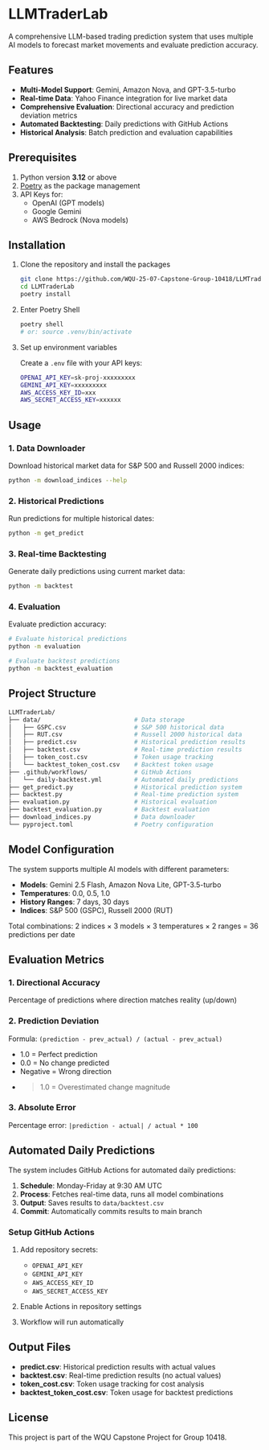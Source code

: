 # LLMTraderLab

A comprehensive LLM-based trading prediction system that uses multiple AI models to forecast market movements and evaluate prediction accuracy.

## Features

- **Multi-Model Support**: Gemini, Amazon Nova, and GPT-3.5-turbo
- **Real-time Data**: Yahoo Finance integration for live market data
- **Comprehensive Evaluation**: Directional accuracy and prediction deviation metrics
- **Automated Backtesting**: Daily predictions with GitHub Actions
- **Historical Analysis**: Batch prediction and evaluation capabilities

## Prerequisites

1. Python version **3.12** or above
2. [Poetry](https://python-poetry.org/) as the package management
3. API Keys for:
   - OpenAI (GPT models)
   - Google Gemini
   - AWS Bedrock (Nova models)

## Installation

1. Clone the repository and install the packages

    ```bash
    git clone https://github.com/WQU-25-07-Capstone-Group-10418/LLMTraderLab.git
    cd LLMTraderLab
    poetry install
    ```

2. Enter Poetry Shell

    ```bash
    poetry shell
    # or: source .venv/bin/activate
    ```

3. Set up environment variables

    Create a `.env` file with your API keys:

    ```bash
    OPENAI_API_KEY=sk-proj-xxxxxxxxx
    GEMINI_API_KEY=xxxxxxxxx
    AWS_ACCESS_KEY_ID=xxx
    AWS_SECRET_ACCESS_KEY=xxxxxx
    ```

## Usage

### 1. Data Downloader

Download historical market data for S&P 500 and Russell 2000 indices:

```bash
python -m download_indices --help
```

### 2. Historical Predictions

Run predictions for multiple historical dates:

```bash
python -m get_predict
```

### 3. Real-time Backtesting

Generate daily predictions using current market data:

```bash
python -m backtest
```

### 4. Evaluation

Evaluate prediction accuracy:

```bash
# Evaluate historical predictions
python -m evaluation

# Evaluate backtest predictions
python -m backtest_evaluation
```

## Project Structure

```bash
LLMTraderLab/
├── data/                          # Data storage
│   ├── GSPC.csv                   # S&P 500 historical data
│   ├── RUT.csv                    # Russell 2000 historical data
│   ├── predict.csv                # Historical prediction results
│   ├── backtest.csv               # Real-time prediction results
│   ├── token_cost.csv             # Token usage tracking
│   └── backtest_token_cost.csv    # Backtest token usage
├── .github/workflows/             # GitHub Actions
│   └── daily-backtest.yml         # Automated daily predictions
├── get_predict.py                 # Historical prediction system
├── backtest.py                    # Real-time prediction system
├── evaluation.py                  # Historical evaluation
├── backtest_evaluation.py         # Backtest evaluation
├── download_indices.py            # Data downloader
└── pyproject.toml                 # Poetry configuration
```

## Model Configuration

The system supports multiple AI models with different parameters:

- **Models**: Gemini 2.5 Flash, Amazon Nova Lite, GPT-3.5-turbo
- **Temperatures**: 0.0, 0.5, 1.0
- **History Ranges**: 7 days, 30 days
- **Indices**: S&P 500 (GSPC), Russell 2000 (RUT)

Total combinations: 2 indices × 3 models × 3 temperatures × 2 ranges = 36 predictions per date

## Evaluation Metrics

### 1. Directional Accuracy

Percentage of predictions where direction matches reality (up/down)

### 2. Prediction Deviation

Formula: `(prediction - prev_actual) / (actual - prev_actual)`

- 1.0 = Perfect prediction
- 0.0 = No change predicted
- Negative = Wrong direction
- >1.0 = Overestimated change magnitude

### 3. Absolute Error

Percentage error: `|prediction - actual| / actual * 100`

## Automated Daily Predictions

The system includes GitHub Actions for automated daily predictions:

1. **Schedule**: Monday-Friday at 9:30 AM UTC
2. **Process**: Fetches real-time data, runs all model combinations
3. **Output**: Saves results to `data/backtest.csv`
4. **Commit**: Automatically commits results to main branch

### Setup GitHub Actions

1. Add repository secrets:
   - `OPENAI_API_KEY`
   - `GEMINI_API_KEY`
   - `AWS_ACCESS_KEY_ID`
   - `AWS_SECRET_ACCESS_KEY`

2. Enable Actions in repository settings
3. Workflow will run automatically

## Output Files

- **predict.csv**: Historical prediction results with actual values
- **backtest.csv**: Real-time prediction results (no actual values)
- **token_cost.csv**: Token usage tracking for cost analysis
- **backtest_token_cost.csv**: Token usage for backtest predictions

## License

This project is part of the WQU Capstone Project for Group 10418.
